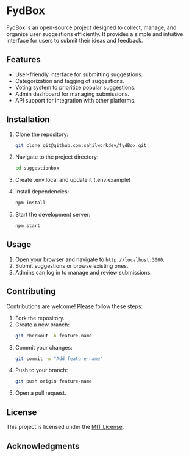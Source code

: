 #  FydBox

FydBox is an open-source project designed to collect, manage, and organize user suggestions efficiently. It provides a simple and intuitive interface for users to submit their ideas and feedback.

## Features

- User-friendly interface for submitting suggestions.
- Categorization and tagging of suggestions.
- Voting system to prioritize popular suggestions.
- Admin dashboard for managing submissions.
- API support for integration with other platforms.

## Installation

1. Clone the repository:
    ```bash
    git clone git@github.com:sahilworkdev/fydBox.git
    ```
2. Navigate to the project directory:
    ```bash
    cd suggestionbox
    ```
4. Create .env.local and update it (.env.example)  
 
3. Install dependencies:
    ```bash
    npm install
    ```
4. Start the development server:
    ```bash
    npm start
    ```

## Usage

1. Open your browser and navigate to `http://localhost:3000`.
2. Submit suggestions or browse existing ones.
3. Admins can log in to manage and review submissions.

## Contributing

Contributions are welcome! Please follow these steps:

1. Fork the repository.
2. Create a new branch:
    ```bash
    git checkout -b feature-name
    ```
3. Commit your changes:
    ```bash
    git commit -m "Add feature-name"
    ```
4. Push to your branch:
    ```bash
    git push origin feature-name
    ```
5. Open a pull request.

## License

This project is licensed under the [MIT License](LICENSE).

## Acknowledgments